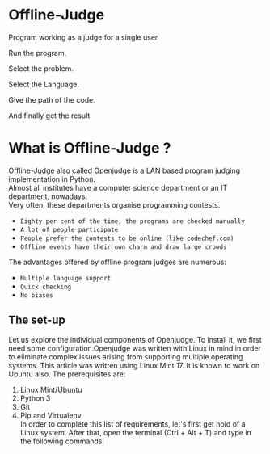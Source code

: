 # Offline-Judge
Program working as a judge for a single user

Run the program.

Select the problem.

Select the Language.

Give the path of the code.

And finally get the result


# What is Offline-Judge ?

Offline-Judge also called Openjudge is a LAN based program judging implementation in Python.  
Almost all institutes have a computer science department or an IT department, nowadays.  
Very often, these departments organise programming contests.

+ `Eighty per cent of the time, the programs are checked manually`
+ `A lot of people participate`
+ `People prefer the contests to be online (like codechef.com)`
+ `Offline events have their own charm and draw large crowds`

The advantages offered by offline program judges are numerous: 

+ `Multiple language support`
+ `Quick checking`
+ `No biases`

## The set-up

Let us explore the individual components of Openjudge. To install it, we first need some configuration.Openjudge was written with Linux in mind in order to eliminate complex issues arising from supporting multiple operating systems. This article was written using Linux Mint 17. It is known to work on Ubuntu also. The prerequisites are:  
1. Linux Mint/Ubuntu  
2. Python 3  
3. Git  
4. Pip and Virtualenv  
In order to complete this list of requirements, let's first get hold of a Linux system. After that, open the terminal (Ctrl + Alt + T) and type in the following commands:
